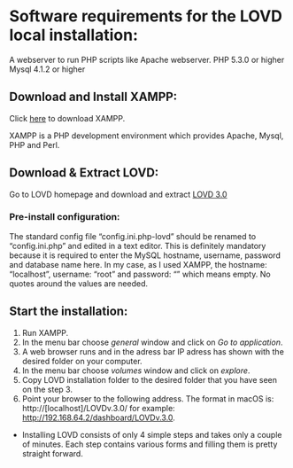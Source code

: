 # Software requirements for the LOVD local installation:
A webserver to run PHP scripts like Apache webserver.
PHP 5.3.0 or higher
Mysql 4.1.2 or higher

## Download and Install XAMPP:
Click [here](https://www.apachefriends.org/index.html) to download XAMPP.

XAMPP is a PHP development environment which provides Apache, Mysql, PHP and Perl.

## Download & Extract LOVD:

Go to LOVD homepage and download and extract [LOVD 3.0](http://www.lovd.nl/3.0/home)

### Pre-install configuration:
The standard config file “config.ini.php-lovd” should be renamed to “config.ini.php” and edited in a text editor. This is definitely mandatory because it is required to enter the MySQL hostname, username, password and database name here. In my case, as I used XAMPP, the hostname: “localhost”, username: “root” and password: “” which means empty. No quotes around the values are needed. 

## Start the installation:
1. Run XAMPP.
2. In the menu bar choose _general_ window and click on _Go to application_.
3. A web browser runs and in the adress bar IP adress has shown with the desired folder on your computer.
4. In the menu bar choose _volumes_ window and click on _explore_.
5. Copy LOVD installation folder to the desired folder that you have seen on the step 3.
6. Point your browser to the following address. The format in macOS is: http://[localhost]/LOVDv.3.0/ for example: http://192.168.64.2/dashboard/LOVDv.3.0.

+ Installing LOVD consists of only 4 simple steps and takes only a couple of minutes. Each step contains various forms and filling them is pretty straight forward. 



